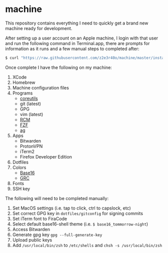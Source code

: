 # machine

This repository contains everything I need to quickly get a brand new machine ready for development.

After setting up a user account on an Apple machine, I login with that user and run the following
command in Terminal.app, there are prompts for information as it runs and a few manual steps to completed after:

```zsh
$ curl "https://raw.githubusercontent.com/z2e3r40o/machine/master/install.sh" | zsh
```

Once complete I have the following on my machine:

1. XCode
2. Homebrew
3. Machine configuration files
4. Programs
    - [coreutils](https://www.gnu.org/software/coreutils/)
    - git (latest)
    - GPG
    - vim (latest)
    - [RCM](https://github.com/thoughtbot/rcm)
    - [FZF](https://github.com/junegunn/fzf)
    - [ag](https://github.com/ggreer/the_silver_searcher)
5. Apps
    - Bitwarden
    - ProtonVPN
    - iTerm2
    - Firefox Developer Edition
6. Dotfiles
7. Colors
    - [Base16](https://github.com/chriskempson/base16-shell)
    - [GRC](https://github.com/garabik/gr://github.com/garabik/grc)
8. Fonts
9. SSH key

The following will need to be completed manually:

1. Set MacOS settings (i.e. tap to click, ctrl to capslock, etc)
2. Set correct GPG key in `dotfiles/gitconfig` for signing commits
3. Set iTerm font to FiraCode
4. Select default base16-shell theme (i.e. `$ base16_tommorrow-night`)
5. Access Bitwarden
6. Generate gpg key `gpg --full-generate-key`
7. Upload public keys
8. Add `/usr/local/bin/zsh` to `/etc/shells` and `chsh -s /usr/local/bin/zsh`
